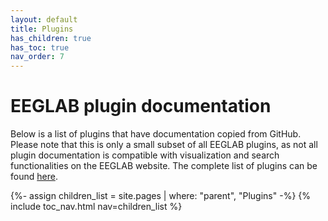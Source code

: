 ```yaml
---
layout: default
title: Plugins
has_children: true
has_toc: true
nav_order: 7
---
```

# EEGLAB plugin documentation

Below is a list of plugins that have documentation copied from GitHub. Please note that this is only a small subset of all EEGLAB plugins, as not all plugin documentation is compatible with visualization and search functionalities on the EEGLAB website. The complete list of plugins can be found [here](https://sccn.ucsd.edu/eeglab/plugin_uploader/plugin_list_all.php).

{%- assign children_list = site.pages | where: "parent", "Plugins" -%}
{% include toc_nav.html nav=children_list %}

